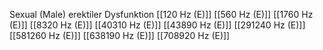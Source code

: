 Sexual (Male) erektiler Dysfunktion
[[120 Hz (E)]]
[[560 Hz (E)]]
[[1760 Hz (E)]]
[[8320 Hz (E)]]
[[40310 Hz (E)]]
[[43890 Hz (E)]]
[[291240 Hz (E)]]
[[581260 Hz (E)]]
[[638190 Hz (E)]]
[[708920 Hz (E)]]